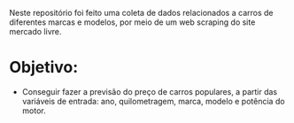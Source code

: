 
Neste repositório foi feito uma coleta de dados relacionados a carros de diferentes marcas e modelos, por meio de um web scraping do site  mercado livre.

# Objetivo: 
 - Conseguir fazer a previsão do preço de carros populares, a partir das variáveis de entrada: ano, quilometragem, marca, modelo e potência do motor.

